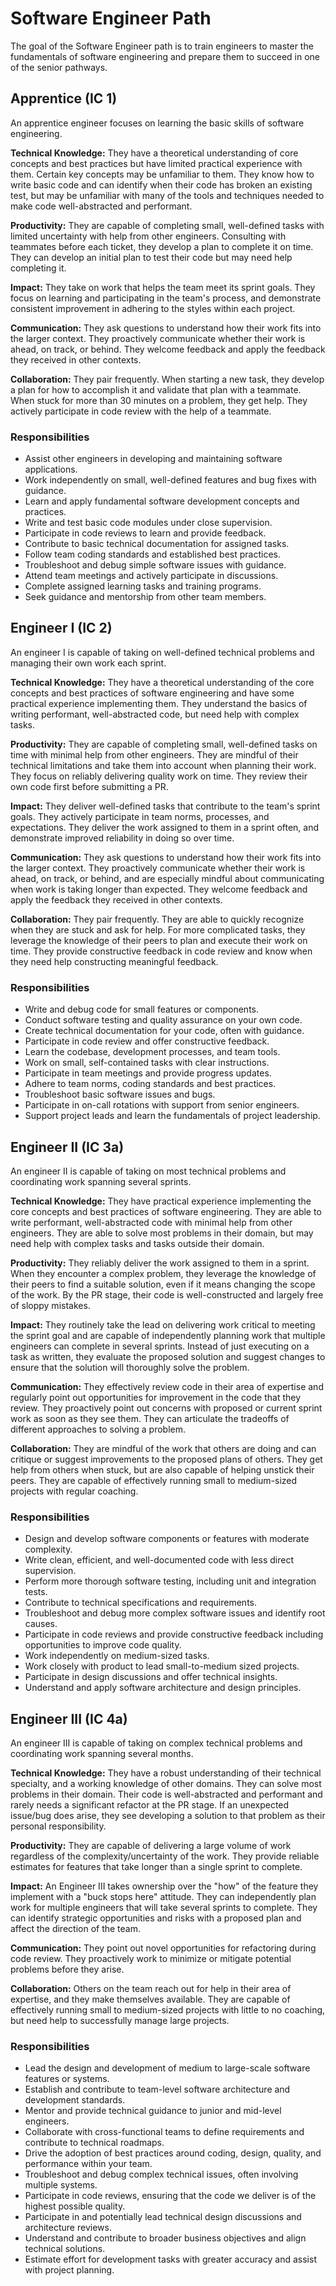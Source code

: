 # Software Engineer Path

The goal of the Software Engineer path is to train engineers to master the fundamentals of software engineering and prepare them to succeed in one of the senior pathways.

## Apprentice (IC 1)

An apprentice engineer focuses on learning the basic skills of software engineering.

**Technical Knowledge:** They have a theoretical understanding of core concepts and best practices but have limited practical experience with them. Certain key concepts may be unfamiliar to them. They know how to write basic code and can identify when their code has broken an existing test, but may be unfamiliar with many of the tools and techniques needed to make code well-abstracted and performant.

**Productivity:** They are capable of completing small, well-defined tasks with limited uncertainty with help from other engineers. Consulting with teammates before each ticket, they develop a plan to complete it on time. They can develop an initial plan to test their code but may need help completing it.

**Impact:** They take on work that helps the team meet its sprint goals. They focus on learning and participating in the team's process, and demonstrate consistent improvement in adhering to the styles within each project.

**Communication:** They ask questions to understand how their work fits into the larger context. They proactively communicate whether their work is ahead, on track, or behind. They welcome feedback and apply the feedback they received in other contexts.

**Collaboration:** They pair frequently. When starting a new task, they develop a plan for how to accomplish it and validate that plan with a teammate. When stuck for more than 30 minutes on a problem, they get help. They actively participate in code review with the help of a teammate.

### Responsibilities

* Assist other engineers in developing and maintaining software applications.
* Work independently on small, well-defined features and bug fixes with guidance.
* Learn and apply fundamental software development concepts and practices.
* Write and test basic code modules under close supervision.
* Participate in code reviews to learn and provide feedback.
* Contribute to basic technical documentation for assigned tasks.
* Follow team coding standards and established best practices.
* Troubleshoot and debug simple software issues with guidance.
* Attend team meetings and actively participate in discussions.
* Complete assigned learning tasks and training programs.
* Seek guidance and mentorship from other team members.

## Engineer I (IC 2)

An engineer I is capable of taking on well-defined technical problems and managing their own work each sprint.

**Technical Knowledge:** They have a theoretical understanding of the core concepts and best practices of software engineering and have some practical experience implementing them. They understand the basics of writing performant, well-abstracted code, but need help with complex tasks.

**Productivity:** They are capable of completing small, well-defined tasks on time with minimal help from other engineers. They are mindful of their technical limitations and take them into account when planning their work. They focus on reliably delivering quality work on time. They review their own code first before submitting a PR.

**Impact:** They deliver well-defined tasks that contribute to the team's sprint goals. They actively participate in team norms, processes, and expectations. They deliver the work assigned to them in a sprint often, and demonstrate improved reliability in doing so over time.

**Communication:** They ask questions to understand how their work fits into the larger context. They proactively communicate whether their work is ahead, on track, or behind, and are especially mindful about communicating when work is taking longer than expected. They welcome feedback and apply the feedback they received in other contexts.

**Collaboration:** They pair frequently. They are able to quickly recognize when they are stuck and ask for help. For more complicated tasks, they leverage the knowledge of their peers to plan and execute their work on time. They provide constructive feedback in code review and know when they need help constructing meaningful feedback.

### Responsibilities

* Write and debug code for small features or components.
* Conduct software testing and quality assurance on your own code.
* Create technical documentation for your code, often with guidance.
* Participate in code review and offer constructive feedback.
* Learn the codebase, development processes, and team tools.
* Work on small, self-contained tasks with clear instructions.
* Participate in team meetings and provide progress updates.
* Adhere to team norms, coding standards and best practices.
* Troubleshoot basic software issues and bugs.
* Participate in on-call rotations with support from senior engineers.
* Support project leads and learn the fundamentals of project leadership.


## Engineer II (IC 3a)

An engineer II is capable of taking on most technical problems and coordinating work spanning several sprints.

**Technical Knowledge:** They have practical experience implementing the core concepts and best practices of software engineering. They are able to write performant, well-abstracted code with minimal help from other engineers. They are able to solve most problems in their domain, but may need help with complex tasks and tasks outside their domain.

**Productivity:** They reliably deliver the work assigned to them in a sprint. When they encounter a complex problem, they leverage the knowledge of their peers to find a suitable solution, even if it means changing the scope of the work. By the PR stage, their code is well-constructed and largely free of sloppy mistakes.

**Impact:** They routinely take the lead on delivering work critical to meeting the sprint goal and are capable of independently planning work that multiple engineers can complete in several sprints. Instead of just executing on a task as written, they evaluate the proposed solution and suggest changes to ensure that the solution will thoroughly solve the problem.

**Communication:** They effectively review code in their area of expertise and regularly point out opportunities for improvement in the code that they review. They proactively point out concerns with proposed or current sprint work as soon as they see them. They can articulate the tradeoffs of different approaches to solving a problem.

**Collaboration:** They are mindful of the work that others are doing and can critique or suggest improvements to the proposed plans of others. They get help from others when stuck, but are also capable of helping unstick their peers. They are capable of effectively running small to medium-sized projects with regular coaching.

### Responsibilities

* Design and develop software components or features with moderate complexity.
* Write clean, efficient, and well-documented code with less direct supervision.
* Perform more thorough software testing, including unit and integration tests.
* Contribute to technical specifications and requirements.
* Troubleshoot and debug more complex software issues and identify root causes.
* Participate in code reviews and provide constructive feedback including opportunities to improve code quality.
* Work independently on medium-sized tasks.
* Work closely with product to lead small-to-medium sized projects.
* Participate in design discussions and offer technical insights.
* Understand and apply software architecture and design principles.


## Engineer III (IC 4a)

An engineer III is capable of taking on complex technical problems and coordinating work spanning several months.

**Technical Knowledge:** They have a robust understanding of their technical specialty, and a working knowledge of other domains. They can solve most problems in their domain. Their code is well-abstracted and performant and rarely needs a significant refactor at the PR stage. If an unexpected issue/bug does arise, they see developing a solution to that problem as their personal responsibility.

**Productivity:** They are capable of delivering a large volume of work regardless of the complexity/uncertainty of the work. They provide reliable estimates for features that take longer than a single sprint to complete.

**Impact:** An Engineer III takes ownership over the "how" of the feature they implement with a "buck stops here" attitude. They can independently plan work for multiple engineers that will take several sprints to complete. They can identify strategic opportunities and risks with a proposed plan and affect the direction of the team.

**Communication:** They point out novel opportunities for refactoring during code review. They proactively work to minimize or mitigate potential problems before they arise.

**Collaboration:** Others on the team reach out for help in their area of expertise, and they make themselves available. They are capable of effectively running small to medium-sized projects with little to no coaching, but need help to successfully manage large projects.

### Responsibilities

* Lead the design and development of medium to large-scale software features or systems.
* Establish and contribute to team-level software architecture and development standards.
* Mentor and provide technical guidance to junior and mid-level engineers.
* Collaborate with cross-functional teams to define requirements and contribute to technical roadmaps.
* Drive the adoption of best practices around coding, design, quality, and performance within your team.
* Troubleshoot and debug complex technical issues, often involving multiple systems.
* Participate in code reviews, ensuring that the code we deliver is of the highest possible quality.
* Participate in and potentially lead technical design discussions and architecture reviews.
* Understand and contribute to broader business objectives and align technical solutions.
* Estimate effort for development tasks with greater accuracy and assist with project planning.
